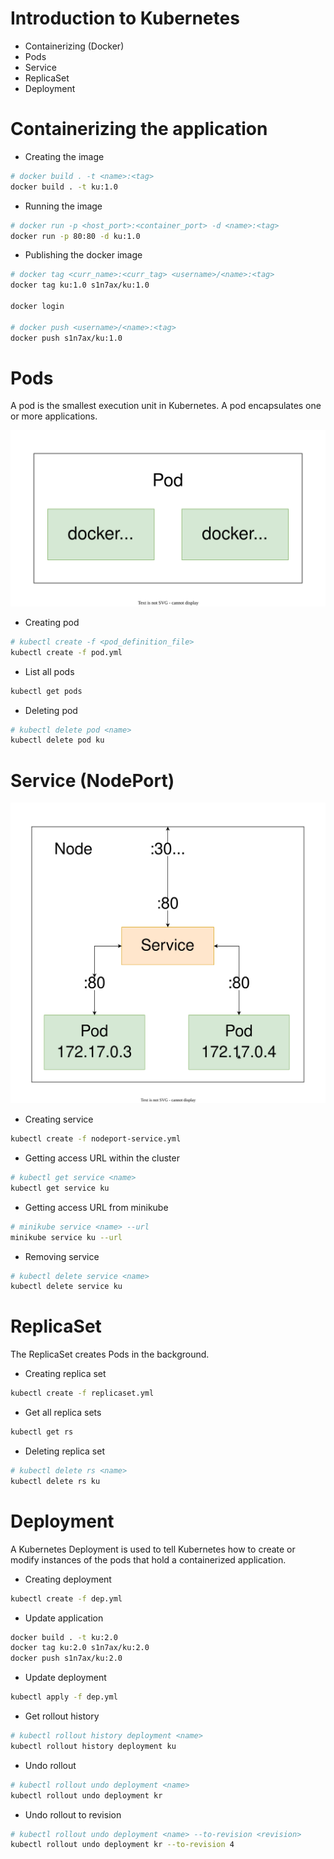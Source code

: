 # Introduction to Kubernetes

* Containerizing (Docker)
* Pods
* Service
* ReplicaSet
* Deployment

# Containerizing the application

* Creating the image
```bash
# docker build . -t <name>:<tag>
docker build . -t ku:1.0
```

* Running the image
```bash
# docker run -p <host_port>:<container_port> -d <name>:<tag>
docker run -p 80:80 -d ku:1.0
```

* Publishing the docker image
```bash
# docker tag <curr_name>:<curr_tag> <username>/<name>:<tag>
docker tag ku:1.0 s1n7ax/ku:1.0

docker login

# docker push <username>/<name>:<tag>
docker push s1n7ax/ku:1.0
```

# Pods

A pod is the smallest execution unit in Kubernetes. A pod encapsulates one or more applications.

![pod](./images/pod.svg)

* Creating pod
```bash
# kubectl create -f <pod_definition_file>
kubectl create -f pod.yml
```

* List all pods
```bash
kubectl get pods
```

* Deleting pod
```bash
# kubectl delete pod <name>
kubectl delete pod ku
```

# Service (NodePort)

![service](./images/service.svg)

* Creating service
```bash
kubectl create -f nodeport-service.yml
```

* Getting access URL within the cluster
```bash
# kubectl get service <name>
kubectl get service ku
```

* Getting access URL from minikube
```bash
# minikube service <name> --url
minikube service ku --url
```

* Removing service
```bash
# kubectl delete service <name>
kubectl delete service ku
```

# ReplicaSet

The ReplicaSet creates Pods in the background.

* Creating replica set
```bash
kubectl create -f replicaset.yml
```

* Get all replica sets
```bash
kubectl get rs
```

* Deleting replica set
```bash
# kubectl delete rs <name>
kubectl delete rs ku
```

# Deployment

A Kubernetes Deployment is used to tell Kubernetes how to create or modify instances of the pods that hold a containerized application.

* Creating deployment
```bash
kubectl create -f dep.yml
```

* Update application
```bash
docker build . -t ku:2.0
docker tag ku:2.0 s1n7ax/ku:2.0
docker push s1n7ax/ku:2.0
```

* Update deployment
```bash
kubectl apply -f dep.yml
```

* Get rollout history
```bash
# kubectl rollout history deployment <name>
kubectl rollout history deployment ku
```

* Undo rollout
```bash
# kubectl rollout undo deployment <name>
kubectl rollout undo deployment kr
```

* Undo rollout to revision
```bash
# kubectl rollout undo deployment <name> --to-revision <revision> 
kubectl rollout undo deployment kr --to-revision 4
```

